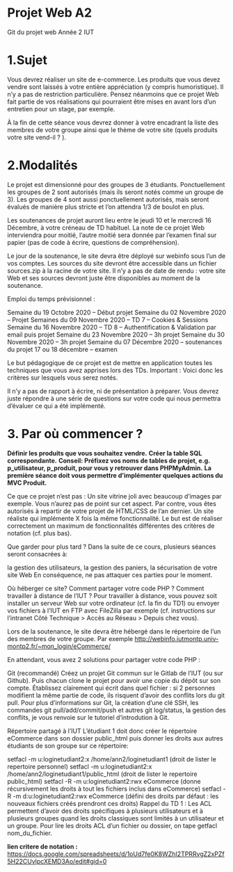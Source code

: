 # Projet Web A2
Git du projet web Année 2 IUT

# 1.Sujet

Vous devrez réaliser un site de e-commerce. Les produits que vous devez vendre sont laissés à votre entière appréciation (y compris humoristique). Il n’y a pas de restriction particulière. Pensez néanmoins que ce projet Web fait partie de vos réalisations qui pourraient être mises en avant lors d’un entretien pour un stage, par exemple.

À la fin de cette séance vous devrez donner à votre encadrant la liste des membres de votre groupe ainsi que le thème de votre site (quels produits votre site vend-il ? ).

# 2.Modalités

Le projet est dimensionné pour des groupes de 3 étudiants. Ponctuellement les groupes de 2 sont autorisés (mais ils seront notés comme un groupe de 3). Les groupes de 4 sont aussi ponctuellement autorisés, mais seront évalués de manière plus stricte et l’on attendra 1/3 de boulot en plus.

Les soutenances de projet auront lieu entre le jeudi 10 et le mercredi 16 Décembre, à votre créneau de TD habituel. La note de ce projet Web interviendra pour moitié, l’autre moitié sera donnée par l’examen final sur papier (pas de code à écrire, questions de compréhension).

Le jour de la soutenance, le site devra être déployé sur webinfo sous l’un de vos comptes. Les sources du site devront être accessible dans un fichier sources.zip à la racine de votre site. Il n’y a pas de date de rendu : votre site Web et ses sources devront juste être disponibles au moment de la soutenance.

Emploi du temps prévisionnel :

Semaine du 19 Octobre 2020 – Début projet
Semaine du 02 Novembre 2020 – Projet
Semaines du 09 Novembre 2020 – TD 7 – Cookies & Sessions
Semaine du 16 Novembre 2020 – TD 8 – Authentification & Validation par email puis projet
Semaine du 23 Novembre 2020 – 3h projet
Semaine du 30 Novembre 2020 – 3h projet
Semaine du 07 Décembre 2020 – soutenances du projet
17 ou 18 décembre – examen


Le but pédagogique de ce projet est de mettre en application toutes les techniques que vous avez apprises lors des TDs. Important : Voici donc les critères sur lesquels vous serez notés.

Il n’y a pas de rapport à écrire, ni de présentation à préparer. Vous devrez juste répondre à une série de questions sur votre code qui nous permettra d’évaluer ce qui a été implémenté.

# 3. Par où commencer ?

**Définir les produits que vous souhaitez vendre.**
**Créer la table SQL correspondante.**
**Conseil: Préfixez vos noms de tables de projet, e.g. p_utilisateur, p_produit, pour vous y retrouver dans PHPMyAdmin.**
**La première séance doit vous permettre d’implémenter quelques actions du MVC Produit.**

Ce que ce projet n’est pas :
Un site vitrine joli avec beaucoup d’images par exemple. Vous n’aurez pas de point sur cet aspect. Par contre, vous êtes autorisés à repartir de votre projet de HTML/CSS de l’an dernier.
Un site réaliste qui implémente X fois la même fonctionnalité. Le but est de réaliser correctement un maximum de fonctionnalités différentes des critères de notation (cf. plus bas).

Que garder pour plus tard ?
Dans la suite de ce cours, plusieurs séances seront consacrées à:

la gestion des utilisateurs,
la gestion des paniers,
la sécurisation de votre site Web
En conséquence, ne pas attaquer ces parties pour le moment.

Où héberger ce site? Comment partager votre code PHP ? Comment travailler à distance de l’IUT ?
Pour travailler à distance, vous pouvez soit installer un serveur Web sur votre ordinateur (cf. la fin du TD1) ou envoyer vos fichiers à l’IUT en FTP avec FileZilla par exemple (cf. instructions sur l’intranet Côté Technique > Accès au Réseau > Depuis chez vous).

Lors de la soutenance, le site devra être hébergé dans le répertoire de l’un des membres de votre groupe. Par exemple http://webinfo.iutmontp.univ-montp2.fr/~mon_login/eCommerce/

En attendant, vous avez 2 solutions pour partager votre code PHP :

Git (recommandé)
Créez un projet Git commun sur le Gitlab de l’IUT (ou sur Github). Puis chacun clone le projet pour avoir une copie du dépôt sur son compte. Établissez clairement qui écrit dans quel fichier : si 2 personnes modifient la même partie de code, ils risquent d’avoir des conflits lors du git pull. Pour plus d’informations sur Git, la création d’une clé SSH, les commandes git pull/add/commit/push et autres git log/status, la gestion des conflits, je vous renvoie sur le tutoriel d’introdution à Git.

Répertoire partagé à l’IUT
L’étudiant 1 doit donc créer le répertoire eCommerce dans son dossier public_html puis donner les droits aux autres étudiants de son groupe sur ce répertoire:

setfacl -m u:loginetudiant2:x /home/ann2/loginetudiant1 (droit de lister le repertoire personnel)
setfacl -m u:loginetudiant2:x /home/ann2/loginetudiant1/public_html (droit de lister le repertoire public_html)
setfacl -R -m u:loginetudiant2:rwx eCommerce (donne récursivement les droits à tout les fichiers inclus dans eCommerce)
setfacl -R -m d:u:loginetudiant2:rwx eCommerce (défini des droits par défaut : les nouveaux fichiers créés prendront ces droits)
Rappel du TD 1 : Les ACL permettent d’avoir des droits spécifiques à plusieurs utilisateurs et à plusieurs groupes quand les droits classiques sont limités à un utilisateur et un groupe. Pour lire les droits ACL d’un fichier ou dossier, on tape getfacl nom_du_fichier.

**lien critere de notation :** https://docs.google.com/spreadsheets/d/1oUd7fe0K8WZhI2TPRRvgZ2xPZf5H22CUvlpcXEMD3Ao/edit#gid=0
